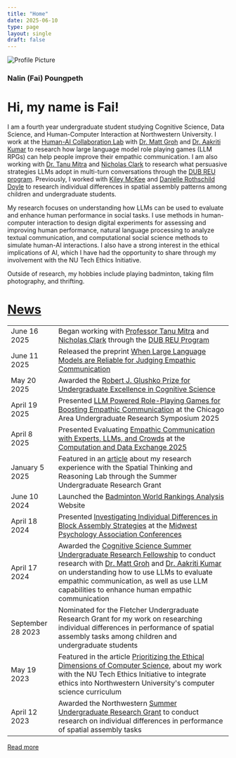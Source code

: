 ```yaml
---
title: "Home"
date: 2025-06-10
type: page
layout: single
draft: false
---
```


<link rel="stylesheet" href="/css/extended/custom.css">    
<link rel="stylesheet" href="https://cdnjs.cloudflare.com/ajax/libs/font-awesome/6.5.1/css/all.min.css" integrity="sha512-DTOQO9RWCH3ppGqcWaEA1BIZOC6xxalwEsw9c2QQeAIftl+Vegovlnee1c9QX4TctnWMn13TZye+giMm8e2LwA==" crossorigin="anonymous" referrerpolicy="no-referrer" />

<div class="container">
    <div class="side-column">
        <div class="profile-img-wrapper">
            <img src="/images/profile-pic.png" alt="Profile Picture" class="profile-img">
        </div>
        <h3 class="contact-heading">Nalin (Fai) Poungpeth</h3>
        <div class="social-icons">
            <a href="mailto:faipoungpeth@gmail.com" target="_blank">
                <i class="fa-solid fa-envelope"></i>
            </a>
            <a href="https://www.linkedin.com/in/fai-poungpeth" target="_blank">
                <i class="fab fa-linkedin"></i>
            </a>
            <a href="https://github.com/Fai-Poungpeth" target="_blank">
                <i class="fab fa-github"></i>
            </a>
        </div>
    </div>
    <div class="main-content">
        <h1>Hi, my name is Fai!</h1>
        <p>
            I am a fourth year undergraduate student studying Cognitive Science, Data Science, and Human-Computer Interaction at Northwestern University. I work at the <a href="https://human-ai-collaboration-lab.kellogg.northwestern.edu/">Human-AI Collaboration Lab</a> with <a href="https://mattgroh.com/">Dr. Matt Groh</a> and <a href="https://aakritikumar.com/">Dr. Aakriti Kumar</a> to research how large language model role playing games (LLM RPGs) can help people improve their empathic communication. I am also working with <a href="https://faculty.washington.edu/tmitra/">Dr. Tanu Mitra</a> and <a href="https://nicholasclark.org/">Nicholas Clark</a> to research what persuasive strategies LLMs adopt in multi-turn conversations through the <a href="https://dub.uw.edu/reu.html">DUB REU program</a>. Previously, I worked with <a href="https://www.linkedin.com/in/kileymckee/">Kiley McKee</a> and <a href="https://www.linkedin.com/in/danielle-rothschild-doyle-653bba1b2/">Danielle Rothschild Doyle</a> to research individual differences in spatial assembly patterns among children and undergraduate students.
        </p>
        <p>
            My research focuses on understanding how LLMs can be used to evaluate and enhance human performance in social tasks. I use methods in human-computer interaction to design digital experiments for assessing and improving human performance, natural language processing to analyze textual communication, and computational social science methods to simulate human-AI interactions. I also have a strong interest in the ethical implications of AI, which I have had the opportunity to share through my involvement with the NU Tech Ethics Initiative.
        </p>
        <p>
            Outside of research, my hobbies include playing badminton, taking film photography, and thrifting.
        </p>
    </div>
</div>

<div class = "news-section">
    <h1>
        <a href="/news/">News</a>
    </h1>
    <table>
    <tbody>
        <tr>
        <td>June 16 2025</td>
        <td>Began working with <a href="https://faculty.washington.edu/tmitra/">Professor Tanu Mitra</a> and <a href="https://nicholasclark.org/">Nicholas Clark</a> through the <a href="https://dub.uw.edu/reu.html">DUB REU Program</a></td>
        </tr>
        <tr>
        <td>June 11 2025</td>
        <td>Released the preprint <a href="https://arxiv.org/abs/2506.10150">When Large Language Models are Reliable for Judging Empathic Communication</a>
        </td>
        </tr>
        <tr>
        <td>May 20 2025</td>
        <td>Awarded the <a href="https://cogsci.northwestern.edu/undergraduate/undergraduate-award.html">Robert J. Glushko Prize for Undergraduate Excellence in Cognitive Science</a></td>
        </tr>
        <tr>
        <tr>
        <td>April 19 2025</td>
        <td>Presented <a href="https://docs.google.com/presentation/d/e/2PACX-1vTqvmuKrSZqnImqhQ1_m163JKEr03AzA-scW7iRxw4UUrZJF4Otl5D4qIE_bwQXey0Gf52RCUohO8HL/pub?start=false&loop=false&delayms=3000&slide=id.g33a5ad78f15_1_0">LLM Powered Role-Playing Games for Boosting Empathic Communication</a> at the Chicago Area Undergraduate Research Symposium 2025</td>
        </tr>
        <td>April 8 2025</td>
        <td>Presented Evaluating <a href="https://docs.google.com/presentation/d/e/2PACX-1vQUGZsw6oMkyHiHsBZXlK9XTlNJmC93Hyj7y5wQxsSxALRfEtdmhQ0qfJCrhvwye-WEwfFKn-oYS0ax/pub?start=false&loop=false&delayms=3000&slide=id.g3591ce0d38f_0_0">Empathic Communication with Experts, LLMs, and Crowds</a> at the <a href="https://codex.northwestern.edu/">Computation and Data Exchange 2025</td>
        </tr>
        </tr>
        <td>January 5 2025</td>
        <td>Featured in an <a href="https://undergradresearch.northwestern.edu/2025/01/09/fai-poungpeth/">article</a> about my research experience with the Spatial Thinking and Reasoning Lab through the Summer Undergraduate Research Grant</td>
        </tr>
        <tr>
        <td>June 10 2024</td>
        <td>Launched the <a href="https://k4x6kv-fai-poungpeth.shinyapps.io/final-project/">Badminton World Rankings Analysis</a> Website</td>
        </tr>
        <tr>
        <td>April 18 2024</td>
        <td>Presented <a href="https://docs.google.com/presentation/d/e/2PACX-1vQx-U-SVAA-PDlUscCI9A1LfNgqXIsfhITx1htGcj3xNdeeA2I6DfncziJ_VclmXA/pub?start=false&loop=false&delayms=3000&slide=id.p1">Investigating Individual Differences in Block Assembly Strategies</a> at the <a href="https://midwesternpsych.org/">Midwest Psychology Association Conferences</a></td>
        </tr>
        <tr>
        <td>April 17 2024</td>
        <td>Awarded the <a href="https://cogsci.northwestern.edu/undergraduate/surf.html">Cognitive Science Summer Undergraduate Research Fellowship</a> to conduct research with <a href="https://mattgroh.com/">Dr. Matt Groh</a> and <a href="https://aakritikumar.com/">Dr. Aakriti Kumar</a> on understanding how to use LLMs to evaluate empathic communication, as well as use LLM capabilities to enhance human empathic communication</td>
        </tr>
        <tr>
        <td>September 28 2023</td>
        <td>Nominated for the Fletcher Undergraduate Research Grant for my work on researching individual differences in performance of spatial assembly tasks among children and undergraduate students</td>
        </tr>
        <tr>
        <td>May 19 2023</td>
        <td>Featured in the article <a href="https://www.mccormick.northwestern.edu/computer-science/news-events/news/articles/2023/prioritizing-the-ethical-dimensions-of-computer-science.html">Prioritizing the Ethical Dimensions of Computer Science</a>, about my work with the NU Tech Ethics Initiative to integrate ethics into Northwestern University's computer science curriculum</td>
        </tr>
        <tr>
        <td>April 12 2023</td>
        <td>Awarded the Northwestern <a href="https://undergradresearch.northwestern.edu/funding/surg/">Summer Undergraduate Research Grant</a> to conduct research on individual differences in performance of spatial assembly tasks</td>
        </tr>
    </tbody>
    </table>
    <p>
        <a href="/news/">Read more</a>
    </p>
</div>